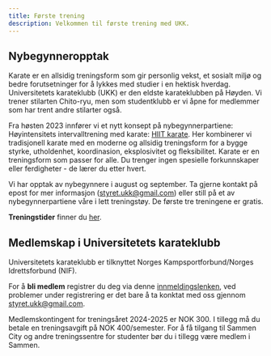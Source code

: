 ```yaml
---
title: Første trening
description: Velkommen til første trening med UKK.
---
```


## Nybegynneropptak 
Karate er en allsidig treningsform som gir personlig vekst, et sosialt miljø og bedre forutsetninger for å lykkes med studier i en hektisk hverdag. Universitetets karateklubb (UKK) er den eldste karateklubben på Høyden. Vi trener stilarten Chito-ryu, men som studentklubb er vi åpne for medlemmer som har trent andre stilarter også.

Fra høsten 2023 innfører vi et nytt konsept på nybegynnerpartiene: Høyintensitets intervalltrening med karate: [HIIT karate](/trening/hiit-karate). Her kombinerer vi tradisjonell karate med en moderne og allsidig treningsform for a bygge styrke, utholdenhet, koordinasion, eksplosivitet og fleksibilitet. Karate er en treningsform som passer for alle. Du trenger ingen spesielle forkunnskaper eller ferdigheter - de lærer du etter hvert.

Vi har opptak av nybegynnere i august og september. Ta gjerne kontakt på epost for mer informasjon (styret.ukk@gmail.com) eller still på et av nybegynnerpartiene våre i lett treningstøy. De første tre treningene er gratis.

**Treningstider** finner du [her](/trening/treningstider).

## Medlemskap i Universitetets karateklubb

Universitetets karateklubb er tilknyttet Norges Kampsportforbund/Norges Idrettsforbund (NIF). 


For å **bli medlem** registrer du deg via denne [innmeldingslenken](https://medlemskap.nif.no/24963), ved problemer under registrering er det bare å ta konktat med oss gjennom styret.ukk@gmail.com.


Medlemskontingent for treningsåret 2024-2025 er NOK 300. I tillegg må du betale en treningsavgift på NOK 400/semester. For å få tilgang til Sammen City og andre treningssentre for studenter bør du i tillegg være medlem i Sammen.
